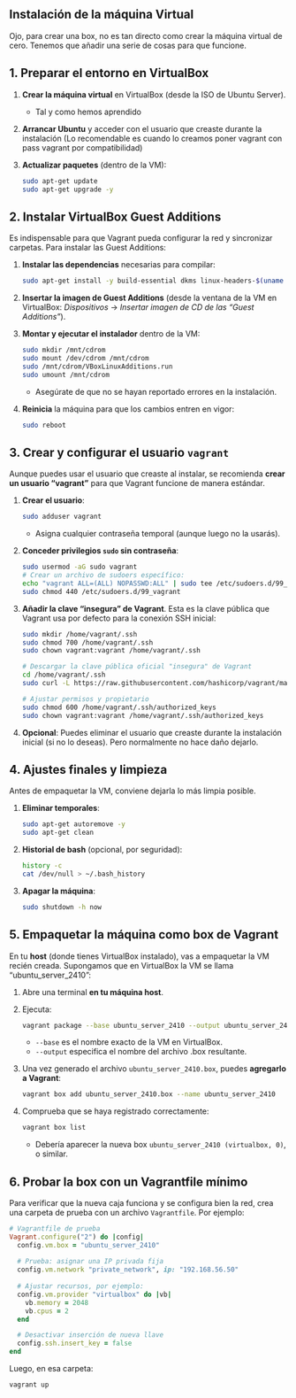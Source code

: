 ## Instalación de la máquina Virtual
Ojo, para crear una box, no es tan directo como crear la máquina virtual de cero. Tenemos que añadir una serie de cosas para que funcione.


## 1. Preparar el entorno en VirtualBox

1. **Crear la máquina virtual** en VirtualBox (desde la ISO de Ubuntu Server).
   - Tal y como hemos aprendido


2. **Arrancar Ubuntu** y acceder con el usuario que creaste durante la instalación (Lo recomendable es cuando lo creamos poner vagrant con pass vagrant por compatibilidad)
3. **Actualizar paquetes** (dentro de la VM):
   ```bash
   sudo apt-get update
   sudo apt-get upgrade -y
   ```


## 2. Instalar VirtualBox Guest Additions

Es indispensable para que Vagrant pueda configurar la red y sincronizar carpetas. Para instalar las Guest Additions:

1. **Instalar las dependencias** necesarias para compilar:
   ```bash
   sudo apt-get install -y build-essential dkms linux-headers-$(uname -r)
   ```
2. **Insertar la imagen de Guest Additions** (desde la ventana de la VM en VirtualBox: *Dispositivos* → *Insertar imagen de CD de las “Guest Additions”*).
3. **Montar y ejecutar el instalador** dentro de la VM:
   ```bash
   sudo mkdir /mnt/cdrom
   sudo mount /dev/cdrom /mnt/cdrom
   sudo /mnt/cdrom/VBoxLinuxAdditions.run
   sudo umount /mnt/cdrom
   ```
   - Asegúrate de que no se hayan reportado errores en la instalación.

4. **Reinicia** la máquina para que los cambios entren en vigor:
   ```bash
   sudo reboot
   ```


## 3. Crear y configurar el usuario `vagrant`

Aunque puedes usar el usuario que creaste al instalar, se recomienda **crear un usuario “vagrant”** para que Vagrant funcione de manera estándar. 

1. **Crear el usuario**:
   ```bash
   sudo adduser vagrant
   ```
   - Asigna cualquier contraseña temporal (aunque luego no la usarás).


2. **Conceder privilegios `sudo` sin contraseña**:
   ```bash
   sudo usermod -aG sudo vagrant
   # Crear un archivo de sudoers específico:
   echo "vagrant ALL=(ALL) NOPASSWD:ALL" | sudo tee /etc/sudoers.d/99_vagrant
   sudo chmod 440 /etc/sudoers.d/99_vagrant
   ```
3. **Añadir la clave “insegura” de Vagrant**. Esta es la clave pública que Vagrant usa por defecto para la conexión SSH inicial:
   ```bash
   sudo mkdir /home/vagrant/.ssh
   sudo chmod 700 /home/vagrant/.ssh
   sudo chown vagrant:vagrant /home/vagrant/.ssh

   # Descargar la clave pública oficial "insegura" de Vagrant
   cd /home/vagrant/.ssh
   sudo curl -L https://raw.githubusercontent.com/hashicorp/vagrant/main/keys/vagrant.pub -o authorized_keys

   # Ajustar permisos y propietario
   sudo chmod 600 /home/vagrant/.ssh/authorized_keys
   sudo chown vagrant:vagrant /home/vagrant/.ssh/authorized_keys
   ```

4. **Opcional**: Puedes eliminar el usuario que creaste durante la instalación inicial (si no lo deseas). Pero normalmente no hace daño dejarlo.



## 4. Ajustes finales y limpieza

Antes de empaquetar la VM, conviene dejarla lo más limpia posible.

1. **Eliminar temporales**:
   ```bash
   sudo apt-get autoremove -y
   sudo apt-get clean
   ```
2. **Historial de bash** (opcional, por seguridad):
   ```bash
   history -c
   cat /dev/null > ~/.bash_history
   ```
3. **Apagar la máquina**:
   ```bash
   sudo shutdown -h now
   ```



## 5. Empaquetar la máquina como box de Vagrant

En tu **host** (donde tienes VirtualBox instalado), vas a empaquetar la VM recién creada. Supongamos que en VirtualBox la VM se llama “ubuntu_server_2410”:

1. Abre una terminal **en tu máquina host**.
2. Ejecuta:
   ```bash
   vagrant package --base ubuntu_server_2410 --output ubuntu_server_2410.box
   ```
   - `--base` es el nombre exacto de la VM en VirtualBox.
   - `--output` especifica el nombre del archivo .box resultante.

3. Una vez generado el archivo `ubuntu_server_2410.box`, puedes **agregarlo a Vagrant**:
   ```bash
   vagrant box add ubuntu_server_2410.box --name ubuntu_server_2410
   ```
4. Comprueba que se haya registrado correctamente:
   ```bash
   vagrant box list
   ```
   - Debería aparecer la nueva box `ubuntu_server_2410 (virtualbox, 0)`, o similar.



## 6. Probar la box con un Vagrantfile mínimo

Para verificar que la nueva caja funciona y se configura bien la red, crea una carpeta de prueba con un archivo `Vagrantfile`. Por ejemplo:

```ruby
# Vagrantfile de prueba
Vagrant.configure("2") do |config|
  config.vm.box = "ubuntu_server_2410"
  
  # Prueba: asignar una IP privada fija
  config.vm.network "private_network", ip: "192.168.56.50"
  
  # Ajustar recursos, por ejemplo:
  config.vm.provider "virtualbox" do |vb|
    vb.memory = 2048
    vb.cpus = 2
  end

  # Desactivar inserción de nueva llave
  config.ssh.insert_key = false
end
```

Luego, en esa carpeta:

```bash
vagrant up
```


